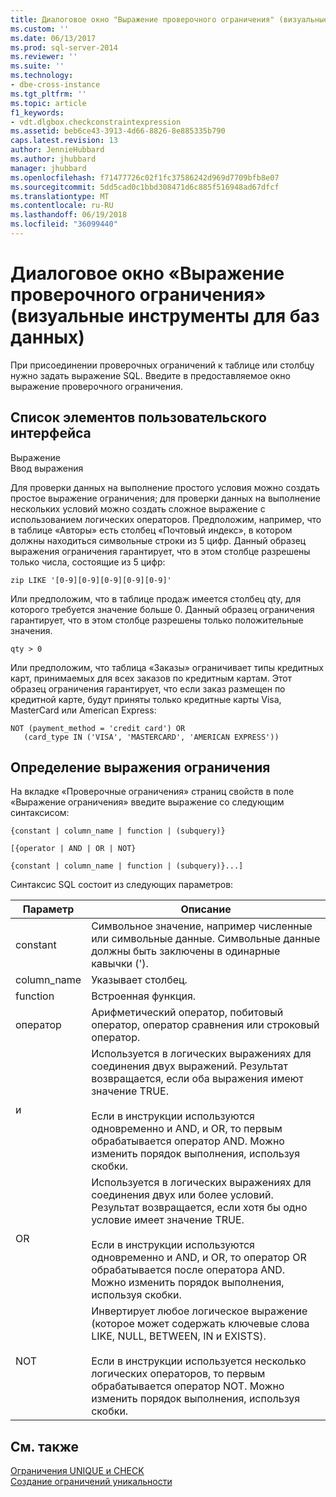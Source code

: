 ```yaml
---
title: Диалоговое окно "Выражение проверочного ограничения" (визуальные инструменты для баз данных) | Документация Майкрософт
ms.custom: ''
ms.date: 06/13/2017
ms.prod: sql-server-2014
ms.reviewer: ''
ms.suite: ''
ms.technology:
- dbe-cross-instance
ms.tgt_pltfrm: ''
ms.topic: article
f1_keywords:
- vdt.dlgbox.checkconstraintexpression
ms.assetid: beb6ce43-3913-4d66-8826-8e885335b790
caps.latest.revision: 13
author: JennieHubbard
ms.author: jhubbard
manager: jhubbard
ms.openlocfilehash: f71477726c02f1fc37586242d969d7709bfb8e07
ms.sourcegitcommit: 5dd5cad0c1bbd308471d6c885f516948ad67dfcf
ms.translationtype: MT
ms.contentlocale: ru-RU
ms.lasthandoff: 06/19/2018
ms.locfileid: "36099440"
---
```

# <a name="check-constraint-expression-dialog-box-visual-database-tools"></a>Диалоговое окно «Выражение проверочного ограничения» (визуальные инструменты для баз данных)
  При присоединении проверочных ограничений к таблице или столбцу нужно задать выражение SQL. Введите в предоставляемое окно выражение проверочного ограничения.  
  
## <a name="uielement-list"></a>Список элементов пользовательского интерфейса  
 Выражение  
 Ввод выражения  
  
 Для проверки данных на выполнение простого условия можно создать простое выражение ограничения; для проверки данных на выполнение нескольких условий можно создать сложное выражение с использованием логических операторов. Предположим, например, что в таблице «Авторы» есть столбец «Почтовый индекс», в котором должны находиться символьные строки из 5 цифр. Данный образец выражения ограничения гарантирует, что в этом столбце разрешены только числа, состоящие из 5 цифр:  
  
```  
zip LIKE '[0-9][0-9][0-9][0-9][0-9]'  
```  
  
 Или предположим, что в таблице продаж имеется столбец qty, для которого требуется значение больше 0. Данный образец ограничения гарантирует, что в этом столбце разрешены только положительные значения.  
  
```  
qty > 0  
```  
  
 Или предположим, что таблица «Заказы» ограничивает типы кредитных карт, принимаемых для всех заказов по кредитным картам. Этот образец ограничения гарантирует, что если заказ размещен по кредитной карте, будут приняты только кредитные карты Visa, MasterCard или American Express:  
  
```  
NOT (payment_method = 'credit card') OR  
   (card_type IN ('VISA', 'MASTERCARD', 'AMERICAN EXPRESS'))  
```  
  
## <a name="to-define-a-constraint-expression"></a>Определение выражения ограничения  
 На вкладке «Проверочные ограничения» страниц свойств в поле «Выражение ограничения» введите выражение со следующим синтаксисом:  
  
 `{constant | column_name | function | (subquery)}`  
  
 `[{operator | AND | OR | NOT}`  
  
 `{constant | column_name | function | (subquery)}...]`  
  
 Синтаксис SQL состоит из следующих параметров:  
  
|Параметр|Описание|  
|---------------|-----------------|  
|constant|Символьное значение, например численные или символьные данные. Символьные данные должны быть заключены в одинарные кавычки (').|  
|column_name|Указывает столбец.|  
|function|Встроенная функция.|  
|оператор|Арифметический оператор, побитовый оператор, оператор сравнения или строковый оператор.|  
|и|Используется в логических выражениях для соединения двух выражений. Результат возвращается, если оба выражения имеют значение TRUE.<br /><br /> Если в инструкции используются одновременно и AND, и OR, то первым обрабатывается оператор AND. Можно изменить порядок выполнения, используя скобки.|  
|OR|Используется в логических выражениях для соединения двух или более условий. Результат возвращается, если хотя бы одно условие имеет значение TRUE.<br /><br /> Если в инструкции используются одновременно и AND, и OR, то оператор OR обрабатывается после оператора AND. Можно изменить порядок выполнения, используя скобки.|  
|NOT|Инвертирует любое логическое выражение (которое может содержать ключевые слова LIKE, NULL, BETWEEN, IN и EXISTS).<br /><br /> Если в инструкции используется несколько логических операторов, то первым обрабатывается оператор NOT. Можно изменить порядок выполнения, используя скобки.|  
  
## <a name="see-also"></a>См. также  
 [Ограничения UNIQUE и CHECK](../../relational-databases/tables/unique-constraints-and-check-constraints.md)   
 [Создание ограничений уникальности](../../relational-databases/tables/create-unique-constraints.md)  
  
  